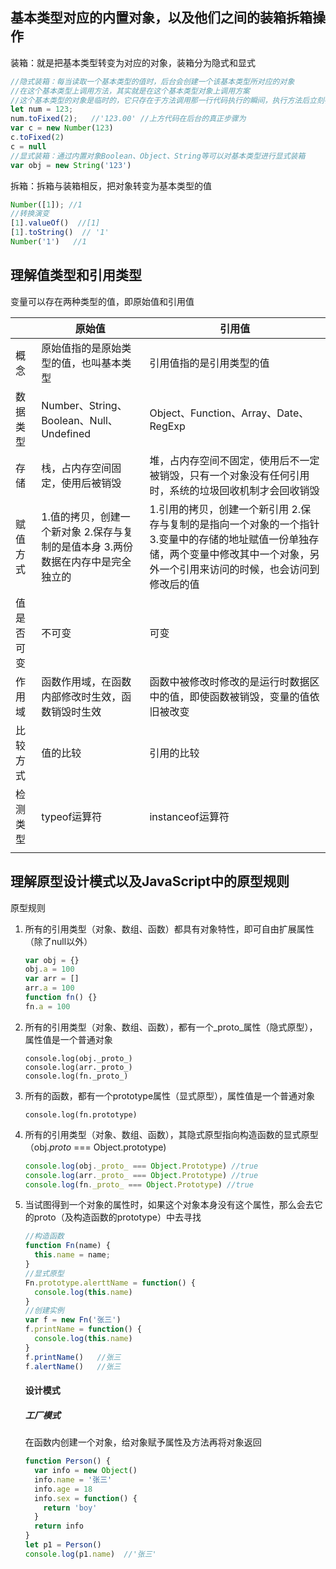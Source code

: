 

## 基本类型对应的内置对象，以及他们之间的装箱拆箱操作

装箱：就是把基本类型转变为对应的对象，装箱分为隐式和显式

```javascript
//隐式装箱：每当读取一个基本类型的值时，后台会创建一个该基本类型所对应的对象
//在这个基本类型上调用方法，其实就是在这个基本类型对象上调用方案
//这个基本类型的对象是临时的，它只存在于方法调用那一行代码执行的瞬间，执行方法后立刻被销毁
let num = 123;
num.toFixed(2);   //'123.00' //上方代码在后台的真正步骤为
var c = new Number(123)
c.toFixed(2)
c = null
//显式装箱：通过内置对象Boolean、Object、String等可以对基本类型进行显式装箱
var obj = new String('123')
```

拆箱：拆箱与装箱相反，把对象转变为基本类型的值

```javascript
Number([1]); //1
//转换演变
[1].valueOf()  //[1]
[1].toString()  // '1'
Number('1')   //1
```

## 理解值类型和引用类型

变量可以存在两种类型的值，即原始值和引用值

|            | 原始值                                                       | 引用值                                                       |
| ---------- | ------------------------------------------------------------ | ------------------------------------------------------------ |
| 概念       | 原始值指的是原始类型的值，也叫基本类型                       | 引用值指的是引用类型的值                                     |
| 数据类型   | Number、String、Boolean、Null、Undefined                     | Object、Function、Array、Date、RegExp                        |
| 存储       | 栈，占内存空间固定，使用后被销毁                             | 堆，占内存空间不固定，使用后不一定被销毁，只有一个对象没有任何引用时，系统的垃圾回收机制才会回收销毁 |
| 赋值方式   | 1.值的拷贝，创建一个新对象    2.保存与复制的是值本身    3.两份数据在内存中是完全独立的 | 1.引用的拷贝，创建一个新引用    2.保存与复制的是指向一个对象的一个指针   3.变量中的存储的地址赋值一份单独存储，两个变量中修改其中一个对象，另外一个引用来访问的时候，也会访问到修改后的值 |
| 值是否可变 | 不可变                                                       | 可变                                                         |
| 作用域     | 函数作用域，在函数内部修改时生效，函数销毁时生效             | 函数中被修改时修改的是运行时数据区中的值，即使函数被销毁，变量的值依旧被改变 |
| 比较方式   | 值的比较                                                     | 引用的比较                                                   |
| 检测类型   | typeof运算符                                                 | instanceof运算符                                             |
|            |                                                              |                                                              |

## 理解原型设计模式以及JavaScript中的原型规则

原型规则

1. 所有的引用类型（对象、数组、函数）都具有对象特性，即可自由扩展属性（除了null以外）

   ```javascript
   var obj = {}
   obj.a = 100
   var arr = []
   arr.a = 100
   function fn() {}
   fn.a = 100
   ```

2. 所有的引用类型（对象、数组、函数），都有一个_proto_属性（隐式原型），属性值是一个普通对象

   ```
   console.log(obj._proto_)
   console.log(arr._proto_)
   console.log(fn._proto_)
   ```

3. 所有的函数，都有一个prototype属性（显式原型），属性值是一个普通对象

   ```
   console.log(fn.prototype)
   ```

4. 所有的引用类型（对象、数组、函数），其隐式原型指向构造函数的显式原型（obj._proto_ === Object.prototype)

   ```javascript
   console.log(obj._proto_ === Object.Prototype) //true
   console.log(arr._proto_ === Object.Prototype) //true
   console.log(fn._proto_ === Object.Prototype) //true
   ```

5. 当试图得到一个对象的属性时，如果这个对象本身没有这个属性，那么会去它的proto（及构造函数的prototype）中去寻找

   ```javascript
   //构造函数
   function Fn(name) {
     this.name = name;
   }
   //显式原型
   Fn.prototype.alerttName = function() {
     console.log(this.name)
   }
   //创建实例
   var f = new Fn('张三')
   f.printName = function() {
     console.log(this.name)
   }
   f.printName()   //张三
   f.alertName()   //张三
   ```

   #### 设计模式

   ##### 工厂模式

   在函数内创建一个对象，给对象赋予属性及方法再将对象返回

   ```javascript
   function Person() {
     var info = new Object()
     info.name = '张三'
     info.age = 18
     info.sex = function() {
       return 'boy'
     }
     return info
   }
   let p1 = Person()
   console.log(p1.name)  //'张三'
   
   ```

   